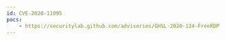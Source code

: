 ```yaml
---
id: CVE-2020-11095
pocs:
    - https://securitylab.github.com/advisories/GHSL-2020-124-FreeRDP
---
```

